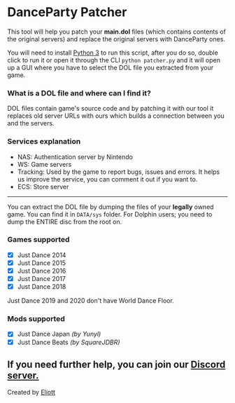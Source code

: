 # DanceParty Patcher

This tool will help you patch your **main.dol** files (which contains contents of the original servers) and replace the original servers with DanceParty ones.

You will need to install [Python 3](https://www.python.org/downloads/ "Python 3") to run this script, after you do so, double click to run it or open it through the CLI `python patcher.py` and it will open up a GUI where you have to select the DOL file you extracted from your game.

### What is a DOL file and where can I find it?

DOL files contain game's source code and by patching it with our tool it replaces old server URLs with ours which builds a connection between you and the servers.

### Services explanation
- NAS: Authentication server by Nintendo
- WS: Game servers
- Tracking: Used by the game to report bugs, issues and errors. It helps us improve the service, you can comment it out if you want to.
- ECS: Store server

------------

You can extract the DOL file by dumping the files of your **legally** owned game. You can find it in `DATA/sys` folder.
For Dolphin users; you need to dump the ENTIRE disc from the root on.

### Games supported

- [X] Just Dance 2014
- [X] Just Dance 2015
- [X] Just Dance 2016
- [X] Just Dance 2017
- [X] Just Dance 2018

Just Dance 2019 and 2020 don't have World Dance Floor.

### Mods supported

- [X] Just Dance Japan *(by Yunyl)*
- [X] Just Dance Beats *(by SquareJDBR)*

If you need further help, you can join our [Discord server.](https://discord.gg/msKfjrqfCm)
----

Created by [Eliott](https://github.com/MZommer)
